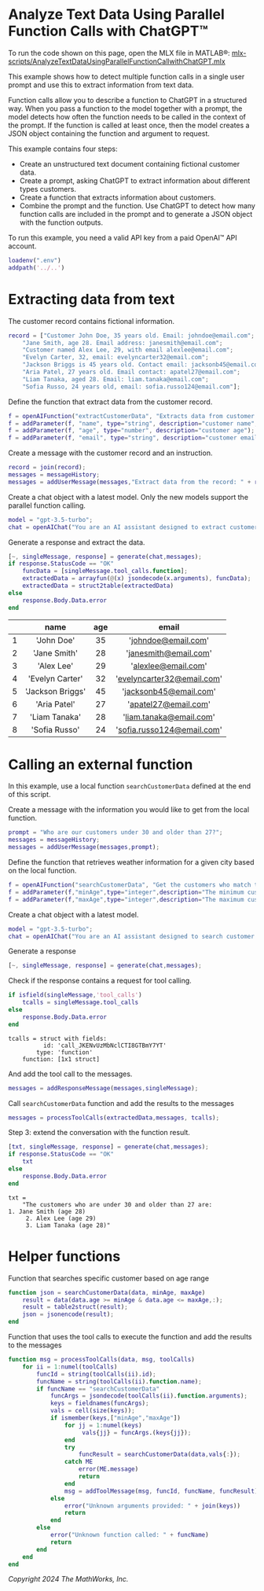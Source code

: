 
# Analyze Text Data Using Parallel Function Calls with ChatGPT™

To run the code shown on this page, open the MLX file in MATLAB®: [mlx-scripts/AnalyzeTextDataUsingParallelFunctionCallwithChatGPT.mlx](mlx-scripts/AnalyzeTextDataUsingParallelFunctionCallwithChatGPT.mlx) 

This example shows how to detect multiple function calls in a single user prompt and use this to extract information from text data.


Function calls allow you to describe a function to ChatGPT in a structured way. When you pass a function to the model together with a prompt, the model detects how often the function needs to be called in the context of the prompt. If the function is called at least once, then the model creates a JSON object containing the function and argument to request.


This example contains four steps:

-  Create an unstructured text document containing fictional customer data. 
-  Create a prompt, asking ChatGPT to extract information about different types customers. 
-  Create a function that extracts information about customers. 
-  Combine the prompt and the function. Use ChatGPT to detect how many function calls are included in the prompt and to generate a JSON object with the function outputs. 

To run this example, you need a valid API key from a paid OpenAI™ API account.

```matlab
loadenv(".env")
addpath('../..')
```
# Extracting data from text

The customer record contains fictional information. 

```matlab
record = ["Customer John Doe, 35 years old. Email: johndoe@email.com";
    "Jane Smith, age 28. Email address: janesmith@email.com";
    "Customer named Alex Lee, 29, with email alexlee@email.com";
    "Evelyn Carter, 32, email: evelyncarter32@email.com";
    "Jackson Briggs is 45 years old. Contact email: jacksonb45@email.com";
    "Aria Patel, 27 years old. Email contact: apatel27@email.com";
    "Liam Tanaka, aged 28. Email: liam.tanaka@email.com";
    "Sofia Russo, 24 years old, email: sofia.russo124@email.com"];
```

Define the function that extract data from the customer record.

```matlab
f = openAIFunction("extractCustomerData", "Extracts data from customer records");
f = addParameter(f, "name", type="string", description="customer name", RequiredParameter=true);
f = addParameter(f, "age", type="number", description="customer age");
f = addParameter(f, "email", type="string", description="customer email", RequiredParameter=true);
```

Create a message with the customer record and an instruction. 

```matlab
record = join(record);
messages = messageHistory;
messages = addUserMessage(messages,"Extract data from the record: " + record);
```

Create a chat object with a latest model. Only the new models support the parallel function calling.

```matlab
model = "gpt-3.5-turbo";
chat = openAIChat("You are an AI assistant designed to extract customer data.","ModelName",model,Tools=f);
```

Generate a response and extract the data.

```matlab
[~, singleMessage, response] = generate(chat,messages);
if response.StatusCode == "OK"
    funcData = [singleMessage.tool_calls.function];
    extractedData = arrayfun(@(x) jsondecode(x.arguments), funcData);
    extractedData = struct2table(extractedData)
else
    response.Body.Data.error
end
```
| |name|age|email|
|:--:|:--:|:--:|:--:|
|1|'John Doe'|35|'johndoe@email.com'|
|2|'Jane Smith'|28|'janesmith@email.com'|
|3|'Alex Lee'|29|'alexlee@email.com'|
|4|'Evelyn Carter'|32|'evelyncarter32@email.com'|
|5|'Jackson Briggs'|45|'jacksonb45@email.com'|
|6|'Aria Patel'|27|'apatel27@email.com'|
|7|'Liam Tanaka'|28|'liam.tanaka@email.com'|
|8|'Sofia Russo'|24|'sofia.russo124@email.com'|

# Calling an external function

In this example, use a local function `searchCustomerData` defined at the end of this script. 


Create a message with the information you would like to get from the local function. 

```matlab
prompt = "Who are our customers under 30 and older than 27?";
messages = messageHistory;
messages = addUserMessage(messages,prompt);
```

Define the function that retrieves weather information for a given city based on the local function.

```matlab
f = openAIFunction("searchCustomerData", "Get the customers who match the specified and age");
f = addParameter(f,"minAge",type="integer",description="The minimum customer age",RequiredParameter=true);
f = addParameter(f,"maxAge",type="integer",description="The maximum customer age",RequiredParameter=true);
```

Create a chat object with a latest model. 

```matlab
model = "gpt-3.5-turbo";
chat = openAIChat("You are an AI assistant designed to search customer data.",ModelName=model,Tools=f);
```

Generate a response

```matlab
[~, singleMessage, response] = generate(chat,messages);
```

Check if the response contains a request for tool calling.

```matlab
if isfield(singleMessage,'tool_calls')
    tcalls = singleMessage.tool_calls
else
    response.Body.Data.error
end
```

```matlabTextOutput
tcalls = struct with fields:
          id: 'call_JKENvUzMbNclCTI8GTBmY7YT'
        type: 'function'
    function: [1x1 struct]

```

And add the tool call to the messages.

```matlab
messages = addResponseMessage(messages,singleMessage);
```

Call `searchCustomerData` function and add the results to the messages

```matlab
messages = processToolCalls(extractedData,messages, tcalls);
```

Step 3: extend the conversation with the function result.

```matlab
[txt, singleMessage, response] = generate(chat,messages);
if response.StatusCode == "OK"
    txt
else
    response.Body.Data.error
end
```

```matlabTextOutput
txt = 
    "The customers who are under 30 and older than 27 are:
1. Jane Smith (age 28)
     2. Alex Lee (age 29)
     3. Liam Tanaka (age 28)"

```
# Helper functions

Function that searches specific customer based on age range

```matlab
function json = searchCustomerData(data, minAge, maxAge)
    result = data(data.age >= minAge & data.age <= maxAge,:);
    result = table2struct(result);
    json = jsonencode(result);
end

```

Function that uses the tool calls to execute the function and add the results to the messages

```matlab
function msg = processToolCalls(data, msg, toolCalls)
    for ii = 1:numel(toolCalls)
        funcId = string(toolCalls(ii).id);
        funcName = string(toolCalls(ii).function.name);
        if funcName == "searchCustomerData"
            funcArgs = jsondecode(toolCalls(ii).function.arguments);
            keys = fieldnames(funcArgs);
            vals = cell(size(keys));
            if ismember(keys,["minAge","maxAge"])
                for jj = 1:numel(keys)
                     vals{jj} = funcArgs.(keys{jj});
                end             
                try
                    funcResult = searchCustomerData(data,vals{:});
                catch ME
                    error(ME.message)
                    return
                end
                msg = addToolMessage(msg, funcId, funcName, funcResult);
            else
                error("Unknown arguments provided: " + join(keys))
                return
            end
        else
            error("Unknown function called: " + funcName)
            return
        end
    end
end
```

*Copyright 2024 The MathWorks, Inc.*

